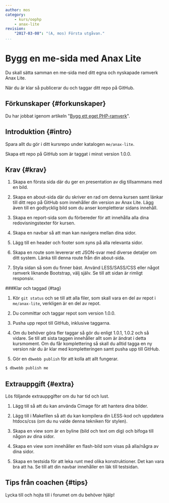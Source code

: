 ```yaml
---
author: mos
category:
    - kurs/oophp
    - anax-lite
revision:
    "2017-03-08": "(A, mos) Första utgåvan."
...
```

Bygg en me-sida med Anax Lite
===================================

Du skall sätta samman en me-sida med ditt egna och nyskapade ramverk Anax Lite.

När du är klar så publicerar du och taggar ditt repo på GitHub.

<!--more-->



Förkunskaper {#forkunskaper}
-----------------------

Du har jobbat igenom artikeln "[Bygg ett eget PHP-ramverk](kunskap/bygg-ett-eget-php-ramverk)".



Introduktion {#intro}
-----------------------

Spara allt du gör i ditt kursrepo under katalogen `me/anax-lite`.

Skapa ett repo på GitHub som är taggat i minst version 1.0.0.



Krav {#krav}
-----------------------

1. Skapa en första sida där du ger en presentation av dig tillsammans med en bild.

1. Skapa en about-sida där du skriver en rad om denna kursen samt länkar till ditt repo på GitHub som innehåller din version av Anax Lite. Lägg även till en godtycklig bild som du anser kompletterar sidans innehåll.

1. Skapa en report-sida som du förbereder för att innehålla alla dina redovisningstexter för kursen. 

1. Skapa en navbar så att man kan navigera mellan dina sidor.

1. Lägg till en header och footer som syns på alla relevanta sidor.

1. Skapa en route som levererar ett JSON-svar med diverse detaljer om ditt system. Länka till denna route från din about-sida.

1. Styla sidan så som du finner bäst. Använd LESS/SASS/CSS eller något ramverk liknande Bootstrap, välj själv. Se till att sidan är rimligt responsiv.



###Klar och taggad {#tag}

1. Kör `git status` och se till att alla filer, som skall vara en del av repot i `me/anax-lite`, verkligen är en del av repot.

1. Du committar och taggar repot som version 1.0.0.

1. Pusha upp repot till GitHub, inklusive taggarna.

1. Om du behöver göra fler taggar så gör du enligt 1.0.1, 1.0.2 och så vidare. Se till att sista taggen innehåller allt som är ändrat i detta kursmoment. Om du får komplettering så skall du alltid tagga en ny version när du är klar med kompletteringen samt pusha upp till GitHub.

1. Gör en `dbwebb publish` för att kolla att allt fungerar.

```bash
$ dbwebb publish me
```



Extrauppgift {#extra}
-----------------------

Lös följande extrauppgifter om du har tid och lust.

1. Lägg till så att du kan använda Cimage för att hantera dina bilder.

1. Lägg till i Makefilen så att du kan kompilera din LESS-kod och uppdatera htdocs/css (om du nu valde denna tekniken för stylen).

1. Skapa en view som är en byline (bild och text om dig) och bifoga till någon av dina sidor.

1. Skapa en view som innehåller en flash-bild som visas på alla/några av dina sidor.

1. Skapa en testsida för att leka runt med olika konstruktioner. Det kan vara bra att ha. Se till att din navbar innehåller en läk till testsidan.



Tips från coachen {#tips}
-----------------------

Lycka till och hojta till i forumet om du behöver hjälp!
